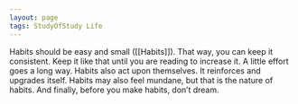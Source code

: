 ```yaml
---
layout: page
tags: StudyOfStudy Life 
---
```


Habits should be easy and small ([[Habits]]). That way, you can keep it consistent. Keep it like that until you are reading to increase it. A little effort goes a long way. Habits also act upon themselves. It reinforces and upgrades itself. Habits may also feel mundane, but that is the nature of habits. And finally, before you make habits, don’t dream.